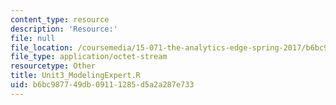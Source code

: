 ```yaml
---
content_type: resource
description: 'Resource:'
file: null
file_location: /coursemedia/15-071-the-analytics-edge-spring-2017/b6bc987749db09111285d5a2a287e733_Unit3_ModelingExpert.R
file_type: application/octet-stream
resourcetype: Other
title: Unit3_ModelingExpert.R
uid: b6bc9877-49db-0911-1285-d5a2a287e733
---
```

